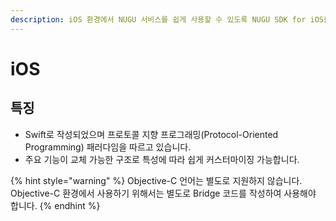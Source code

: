 ```yaml
---
description: iOS 환경에서 NUGU 서비스를 쉽게 사용할 수 있도록 NUGU SDK for iOS를 제공합니다.
---
```


# iOS

## 특징

* Swift로 작성되었으며 프로토콜 지향 프로그래밍\(Protocol-Oriented Programming\) 패러다임을 따르고 있습니다.
* 주요 기능이 교체 가능한 구조로 특성에 따라 쉽게 커스터마이징 가능합니다.

{% hint style="warning" %}
Objective-C 언어는 별도로 지원하지 않습니다. Objective-C 환경에서 사용하기 위해서는 별도로 Bridge 코드를 작성하여 사용해야 합니다. 
{% endhint %}

